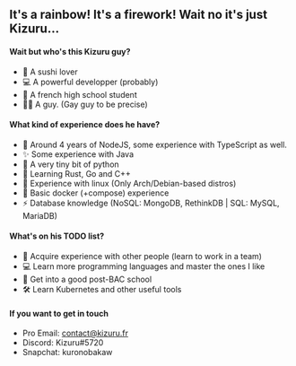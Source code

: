 ## It's a rainbow! It's a firework! Wait no it's just Kizuru...

#### Wait but who's this Kizuru guy?

- 🍣 A sushi lover
- 💻 A powerful developper (probably)
- 📘 A french high school student
- 🤵🏻 A guy. (Gay guy to be precise)

#### What kind of experience does he have?

- 🌱 Around 4 years of NodeJS, some experience with TypeScript as well.
- ✨ Some experience with Java
- 🎈 A very tiny bit of python
- 🔨 Learning Rust, Go and C++
- 💾 Experience with linux (Only Arch/Debian-based distros)
- 🐳 Basic docker (+compose) experience
- ⚡ Database knowledge (NoSQL: MongoDB, RethinkDB | SQL: MySQL, MariaDB)

#### What's on his TODO list?

- 👥 Acquire experience with other people (learn to work in a team)
- 💻 Learn more programming languages and master the ones I like
- 💼 Get into a good post-BAC school
- 🛠 Learn Kubernetes and other useful tools

#### If you want to get in touch

- Pro Email: contact@kizuru.fr
- Discord: Kizuru#5720
- Snapchat: kuronobakaw
